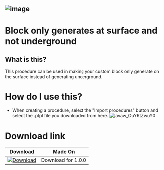 ![image](https://user-images.githubusercontent.com/83262692/146192187-7d80fae0-5963-41f7-bdcc-550b4e36bf78.png)
-------
# Block only generates at surface and not underground
## What is this?
This procedure can be used in making your custom block only generate on the surface instead of generating underground.
# How do I use this?
* When creating a procedure, select the "Import procedures" button and select the .ptpl file you downloaded from here.
![javaw_OuY6tZwuY0](https://user-images.githubusercontent.com/83262692/146194245-a28c5fde-19db-42a7-bc4a-fec744449265.png)
# Download link
| Download  | Made On |
| ------------- | ------------- |
| [![Download](![image](https://user-images.githubusercontent.com/83262692/146198822-45286286-ec8d-4671-bd43-fd99bf2758a1.png))](https://github.com/MCreator-Examples/Extra-Resources/files/6787164/Advanced_Structure_Script.zip) | Download for 1.0.0 |  | MCreator 2021.2 |
